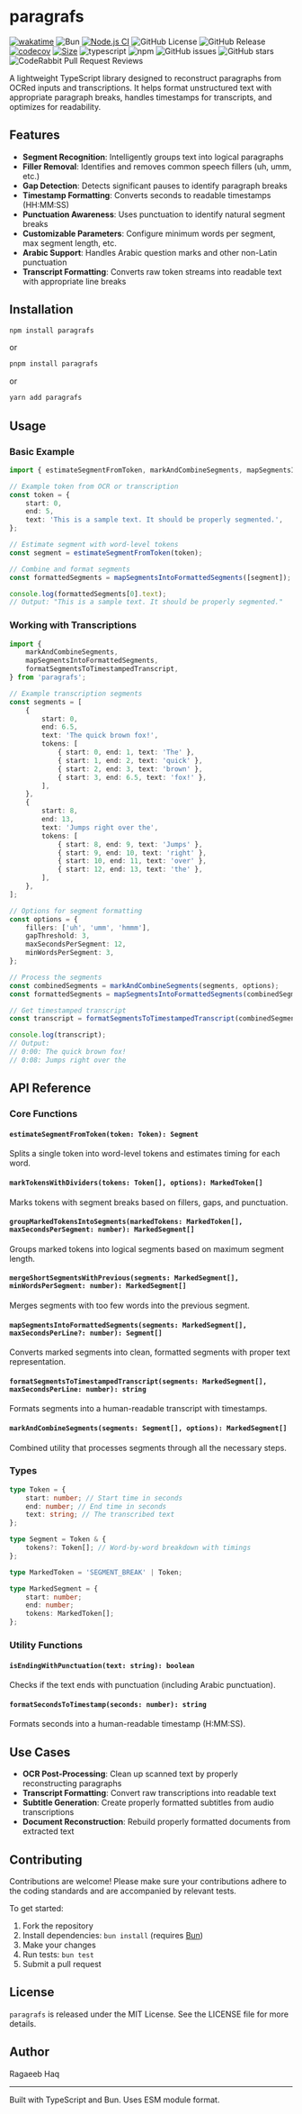 # paragrafs

[![wakatime](https://wakatime.com/badge/user/a0b906ce-b8e7-4463-8bce-383238df6d4b/project/77131919-f79c-4be7-a329-d54199396eae.svg)](https://wakatime.com/badge/user/a0b906ce-b8e7-4463-8bce-383238df6d4b/project/77131919-f79c-4be7-a329-d54199396eae)
![Bun](https://img.shields.io/badge/Bun-%23000000.svg?style=for-the-badge&logo=bun&logoColor=white)
[![Node.js CI](https://github.com/ragaeeb/paragrafs/actions/workflows/build.yml/badge.svg)](https://github.com/ragaeeb/paragrafs/actions/workflows/build.yml)
![GitHub License](https://img.shields.io/github/license/ragaeeb/paragrafs)
![GitHub Release](https://img.shields.io/github/v/release/ragaeeb/paragrafs)
[![codecov](https://codecov.io/github/ragaeeb/paragrafs/graph/badge.svg?token=9DWYN1ETDS)](https://codecov.io/github/ragaeeb/paragrafs)
[![Size](https://deno.bundlejs.com/badge?q=paragrafs@0.1.0&badge=detailed)](https://bundlejs.com/?q=paragrafs%400.1.0)
![typescript](https://badgen.net/badge/icon/typescript?icon=typescript&label&color=blue)
![npm](https://img.shields.io/npm/dm/paragrafs)
![GitHub issues](https://img.shields.io/github/issues/ragaeeb/paragrafs)
![GitHub stars](https://img.shields.io/github/stars/ragaeeb/paragrafs?style=social)
![CodeRabbit Pull Request Reviews](https://img.shields.io/coderabbit/prs/github/ragaeeb/paragrafs?utm_source=oss&utm_medium=github&utm_campaign=ragaeeb%2Fparagrafs&labelColor=171717&color=FF570A&link=https%3A%2F%2Fcoderabbit.ai&label=CodeRabbit+Reviews)

A lightweight TypeScript library designed to reconstruct paragraphs from OCRed inputs and transcriptions. It helps format unstructured text with appropriate paragraph breaks, handles timestamps for transcripts, and optimizes for readability.

## Features

- **Segment Recognition**: Intelligently groups text into logical paragraphs
- **Filler Removal**: Identifies and removes common speech fillers (uh, umm, etc.)
- **Gap Detection**: Detects significant pauses to identify paragraph breaks
- **Timestamp Formatting**: Converts seconds to readable timestamps (HH:MM:SS)
- **Punctuation Awareness**: Uses punctuation to identify natural segment breaks
- **Customizable Parameters**: Configure minimum words per segment, max segment length, etc.
- **Arabic Support**: Handles Arabic question marks and other non-Latin punctuation
- **Transcript Formatting**: Converts raw token streams into readable text with appropriate line breaks

## Installation

```bash
npm install paragrafs
```

or

```bash
pnpm install paragrafs
```

or

```bash
yarn add paragrafs
```

## Usage

### Basic Example

```typescript
import { estimateSegmentFromToken, markAndCombineSegments, mapSegmentsIntoFormattedSegments } from 'paragrafs';

// Example token from OCR or transcription
const token = {
    start: 0,
    end: 5,
    text: 'This is a sample text. It should be properly segmented.',
};

// Estimate segment with word-level tokens
const segment = estimateSegmentFromToken(token);

// Combine and format segments
const formattedSegments = mapSegmentsIntoFormattedSegments([segment]);

console.log(formattedSegments[0].text);
// Output: "This is a sample text. It should be properly segmented."
```

### Working with Transcriptions

```typescript
import {
    markAndCombineSegments,
    mapSegmentsIntoFormattedSegments,
    formatSegmentsToTimestampedTranscript,
} from 'paragrafs';

// Example transcription segments
const segments = [
    {
        start: 0,
        end: 6.5,
        text: 'The quick brown fox!',
        tokens: [
            { start: 0, end: 1, text: 'The' },
            { start: 1, end: 2, text: 'quick' },
            { start: 2, end: 3, text: 'brown' },
            { start: 3, end: 6.5, text: 'fox!' },
        ],
    },
    {
        start: 8,
        end: 13,
        text: 'Jumps right over the',
        tokens: [
            { start: 8, end: 9, text: 'Jumps' },
            { start: 9, end: 10, text: 'right' },
            { start: 10, end: 11, text: 'over' },
            { start: 12, end: 13, text: 'the' },
        ],
    },
];

// Options for segment formatting
const options = {
    fillers: ['uh', 'umm', 'hmmm'],
    gapThreshold: 3,
    maxSecondsPerSegment: 12,
    minWordsPerSegment: 3,
};

// Process the segments
const combinedSegments = markAndCombineSegments(segments, options);
const formattedSegments = mapSegmentsIntoFormattedSegments(combinedSegments);

// Get timestamped transcript
const transcript = formatSegmentsToTimestampedTranscript(combinedSegments, 10);

console.log(transcript);
// Output:
// 0:00: The quick brown fox!
// 0:08: Jumps right over the
```

## API Reference

### Core Functions

#### `estimateSegmentFromToken(token: Token): Segment`

Splits a single token into word-level tokens and estimates timing for each word.

#### `markTokensWithDividers(tokens: Token[], options): MarkedToken[]`

Marks tokens with segment breaks based on fillers, gaps, and punctuation.

#### `groupMarkedTokensIntoSegments(markedTokens: MarkedToken[], maxSecondsPerSegment: number): MarkedSegment[]`

Groups marked tokens into logical segments based on maximum segment length.

#### `mergeShortSegmentsWithPrevious(segments: MarkedSegment[], minWordsPerSegment: number): MarkedSegment[]`

Merges segments with too few words into the previous segment.

#### `mapSegmentsIntoFormattedSegments(segments: MarkedSegment[], maxSecondsPerLine?: number): Segment[]`

Converts marked segments into clean, formatted segments with proper text representation.

#### `formatSegmentsToTimestampedTranscript(segments: MarkedSegment[], maxSecondsPerLine: number): string`

Formats segments into a human-readable transcript with timestamps.

#### `markAndCombineSegments(segments: Segment[], options): MarkedSegment[]`

Combined utility that processes segments through all the necessary steps.

### Types

```typescript
type Token = {
    start: number; // Start time in seconds
    end: number; // End time in seconds
    text: string; // The transcribed text
};

type Segment = Token & {
    tokens?: Token[]; // Word-by-word breakdown with timings
};

type MarkedToken = 'SEGMENT_BREAK' | Token;

type MarkedSegment = {
    start: number;
    end: number;
    tokens: MarkedToken[];
};
```

### Utility Functions

#### `isEndingWithPunctuation(text: string): boolean`

Checks if the text ends with punctuation (including Arabic punctuation).

#### `formatSecondsToTimestamp(seconds: number): string`

Formats seconds into a human-readable timestamp (H:MM:SS).

## Use Cases

- **OCR Post-Processing**: Clean up scanned text by properly reconstructing paragraphs
- **Transcript Formatting**: Convert raw transcriptions into readable text
- **Subtitle Generation**: Create properly formatted subtitles from audio transcriptions
- **Document Reconstruction**: Rebuild properly formatted documents from extracted text

## Contributing

Contributions are welcome! Please make sure your contributions adhere to the coding standards and are accompanied by relevant tests.

To get started:

1. Fork the repository
2. Install dependencies: `bun install` (requires [Bun](https://bun.sh/))
3. Make your changes
4. Run tests: `bun test`
5. Submit a pull request

## License

`paragrafs` is released under the MIT License. See the LICENSE file for more details.

## Author

Ragaeeb Haq

---

Built with TypeScript and Bun. Uses ESM module format.
